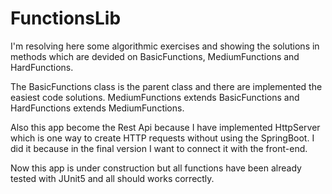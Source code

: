 # FunctionsLib
I'm resolving here some algorithmic exercises and showing the solutions in methods which are devided 
on BasicFunctions, MediumFunctions and HardFunctions. 

The BasicFunctions class is the parent class and there are implemented the easiest code solutions.
MediumFunctions extends BasicFunctions and HardFunctions extends MediumFunctions.

Also this app become the Rest Api because I have implemented HttpServer which is one way
to create HTTP requests without using the SpringBoot.
I did it because in the final version I want to connect it with the front-end.

Now this app is under construction but all functions have been already tested with
JUnit5 and all should works correctly.
